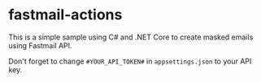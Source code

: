 # fastmail-actions

This is a simple sample using C# and .NET Core to create masked emails using Fastmail API.

Don't forget to change `#YOUR_API_TOKEN#` in `appsettings.json` to your API key.
